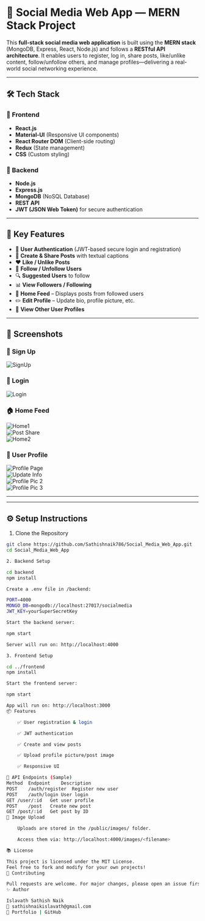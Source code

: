 # 🚀 Social Media Web App — MERN Stack Project

This **full-stack social media web application** is built using the **MERN stack** (MongoDB, Express, React, Node.js) and follows a **RESTful API architecture**. It enables users to register, log in, share posts, like/unlike content, follow/unfollow others, and manage profiles—delivering a real-world social networking experience.  

---

## 🛠️ Tech Stack

### 🔹 Frontend
- **React.js**
- **Material-UI** (Responsive UI components)
- **React Router DOM** (Client-side routing)
- **Redux** (State management)
- **CSS** (Custom styling)

### 🔹 Backend
- **Node.js**
- **Express.js**
- **MongoDB** (NoSQL Database)
- **REST API**
- **JWT (JSON Web Token)** for secure authentication

---

## 🌟 Key Features

- 🔐 **User Authentication** (JWT-based secure login and registration)
- 📝 **Create & Share Posts** with textual captions
- ❤️ **Like / Unlike Posts**
- 👥 **Follow / Unfollow Users**
- 🔍 **Suggested Users** to follow
- 📊 **View Followers / Following**
- 📰 **Home Feed** – Displays posts from followed users
- ✏️ **Edit Profile** – Update bio, profile picture, etc.
- 👤 **View Other User Profiles**

---

## 📸 Screenshots

### 🔐 Sign Up  
![SignUp](https://github.com/Faizan2911/Social-Media-Web-App-Mern-Stack-/assets/117813967/5b901509-12cc-4e6e-a4e7-ebc21b90a7f2)

### 🔑 Login  
![Login](https://github.com/Faizan2911/Social-Media-Web-App-Mern-Stack-/assets/117813967/4666edc8-5ae0-48b8-8570-9b16106d83ab)

### 🏠 Home Feed  
![Home1](https://github.com/Faizan2911/Social-Media-Web-App-Mern-Stack-/assets/117813967/7ff2b394-b96d-4cba-8464-044ecda3076a)  
![Post Share](https://github.com/Faizan2911/Social-Media-Web-App-Mern-Stack-/assets/117813967/44eb4a60-a0fa-4d38-8991-a5dc405f2ee3)  
![Home2](https://github.com/Faizan2911/Social-Media-Web-App-Mern-Stack-/assets/117813967/04ab0731-3e2d-40f5-8177-be234366a563)

### 👤 User Profile  
![Profile Page](https://github.com/Faizan2911/Social-Media-Web-App-Mern-Stack-/assets/117813967/e4ced6cd-e05d-4a19-8cc2-c952e2c80f3b)  
![Update Info](https://github.com/Faizan2911/Social-Media-Web-App-Mern-Stack-/assets/117813967/921938ac-e382-4ef5-b6dd-191b85bed1ca)  
![Profile Pic 2](https://github.com/Faizan2911/Social-Media-Web-App-Mern-Stack-/assets/117813967/6b2ad995-87f9-4698-ac58-7fc0baac81e1)  
![Profile Pic 3](https://github.com/Faizan2911/Social-Media-Web-App-Mern-Stack-/assets/117813967/315caa30-0009-4c36-bd60-05ac97cb64d1)

---


---

## ⚙️ Setup Instructions

1. Clone the Repository

```bash
git clone https://github.com/Sathishnaik786/Social_Media_Web_App.git
cd Social_Media_Web_App

2. Backend Setup

cd backend
npm install

Create a .env file in /backend:

PORT=4000
MONGO_DB=mongodb://localhost:27017/socialmedia
JWT_KEY=yourSuperSecretKey

Start the backend server:

npm start

Server will run on: http://localhost:4000

3. Frontend Setup

cd ../frontend
npm install

Start the frontend server:

npm start

App will run on: http://localhost:3000
📦 Features

    ✅ User registration & login

    ✅ JWT authentication

    ✅ Create and view posts

    ✅ Upload profile picture/post image

    ✅ Responsive UI

🧪 API Endpoints (Sample)
Method	Endpoint	Description
POST	/auth/register	Register new user
POST	/auth/login	User login
GET	/user/:id	Get user profile
POST	/post	Create new post
GET	/post/:id	Get post by ID
📸 Image Upload

    Uploads are stored in the /public/images/ folder.

    Access them via: http://localhost:4000/images/<filename>

📚 License

This project is licensed under the MIT License.
Feel free to fork and modify for your own projects!
🙌 Contributing

Pull requests are welcome. For major changes, please open an issue first to discuss what you would like to change.
✨ Author

Islavath Sathish Naik
📧 sathishnaikislavath@gmail.com
🔗 Portfolio | GitHub
